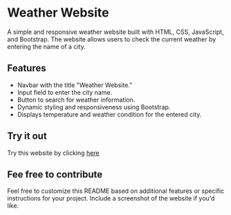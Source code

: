 # Weather Website
A simple and responsive weather website built with HTML, CSS, JavaScript, and Bootstrap. The website allows users to check the current weather by entering the name of a city.
## Features
- Navbar with the title "Weather Website."
- Input field to enter the city name.
- Button to search for weather information.
- Dynamic styling and responsiveness using Bootstrap.
- Displays temperature and weather condition for the entered city.
## Try it out
Try this website by clicking [here](https://harshit2012.github.io/Weather_Website/)
## Fee free to contribute
Feel free to customize this README based on additional features or specific instructions for your project. Include a screenshot of the website if you'd like.
